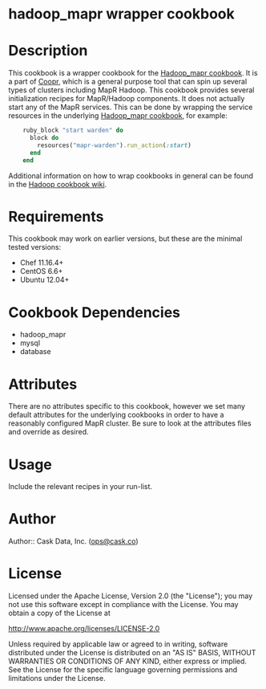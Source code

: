 # hadoop_mapr wrapper cookbook

# Description

This cookbook is a wrapper cookbook for the [Hadoop_mapr cookbook](https://github.com/caskdata/hadoop_mapr_cookbook).  It is a part of [Coopr](https://github.com/caskdata/coopr), which is a general purpose tool that can spin up several types of clusters including MapR Hadoop.  This cookbook provides several initialization recipes for MapR/Hadoop components.  It does not actually start any of the MapR services.  This can be done by wrapping the service resources in the underlying [Hadoop_mapr cookbook](https://github.com/caskdata/hadoop_mapr_cookbook), for example:
```ruby
    ruby_block "start warden" do
      block do
        resources("mapr-warden").run_action(:start)
      end 
    end
```

Additional information on how to wrap cookbooks in general can be found in the [Hadoop cookbook wiki](https://github.com/caskdata/hadoop_cookbook/wiki/Wrapping-this-cookbook).

# Requirements

This cookbook may work on earlier versions, but these are the minimal tested versions:

* Chef 11.16.4+
* CentOS 6.6+
* Ubuntu 12.04+


# Cookbook Dependencies

* hadoop_mapr
* mysql
* database

# Attributes

There are no attributes specific to this cookbook, however we set many default attributes for the underlying cookbooks in order to have a reasonably configured MapR cluster.  Be sure to look at the attributes files and override as desired.

# Usage

Include the relevant recipes in your run-list.

# Author

Author:: Cask Data, Inc. (<ops@cask.co>)

# License

Licensed under the Apache License, Version 2.0 (the "License"); you may not use this software except in compliance with the License. You may obtain a copy of the License at

http://www.apache.org/licenses/LICENSE-2.0

Unless required by applicable law or agreed to in writing, software distributed under the License is distributed on an "AS IS" BASIS, WITHOUT WARRANTIES OR CONDITIONS OF ANY KIND, either express or implied. See the License for the specific language governing permissions and limitations under the License.

